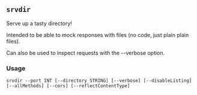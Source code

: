 
## `srvdir`

Serve up a tasty directory!

Intended to be able to mock responses with files (no code, just plain plain files).

Can also be used to inspect requests with the --verbose option.

### Usage

    srvdir --port INT [--directory STRING] [--verbose] [--disableListing] [--allMethods] [--cors] [--reflectContentType]




